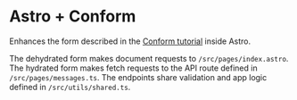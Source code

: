 # Astro + Conform

Enhances the form described in the [Conform tutorial](https://conform.guide/tutorial) inside Astro.

The dehydrated form makes document requests to `/src/pages/index.astro`. The hydrated form makes fetch requests to the API route defined in `/src/pages/messages.ts`. The endpoints share validation and app logic defined in `/src/utils/shared.ts`.
